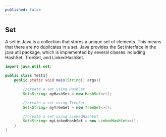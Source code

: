 ```yaml
---
published: false
---
```

## Set

A set in Java is a collection that stores a unique set of elements. This means that there are no duplicates in a set. Java provides the Set interface in the java.util package, which is implemented by several classes including HashSet, TreeSet, and LinkedHashSet.

```java
import java.util.set;

public class Test1{
    public static void main(String[] args){

        //create a set using HashSet
        Set<String> myHashSet = new HashSet<>();

        //create a set using TreeSet
        Set<String> myTreeSet = new TreeSet<>();

        //create a set using LinkedHashSet
        Set<String> myLinkedHashSet = new LinkedHashSet<>();
    }
}
```

